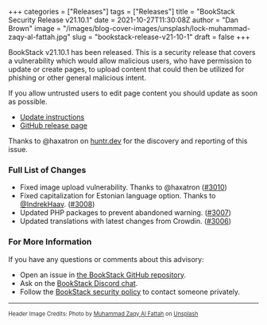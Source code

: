 +++
categories = ["Releases"]
tags = ["Releases"]
title = "BookStack Security Release v21.10.1"
date = 2021-10-27T11:30:08Z
author = "Dan Brown"
image = "/images/blog-cover-images/unsplash/lock-muhammad-zaqy-al-fattah.jpg"
slug = "bookstack-release-v21-10-1"
draft = false
+++

BookStack v21.10.1 has been released. This is a security release that covers a vulnerability
which would allow malicious users, who have permission to update or create pages, to upload
content that could then be utilized for phishing or other general malicious intent.

If you allow untrusted users to edit page content you should update as soon as possible.

* [Update instructions](https://www.bookstackapp.com/docs/admin/updates)
* [GitHub release page](https://github.com/BookStackApp/BookStack/releases/tag/v21.10.1)

Thanks to @haxatron on [huntr.dev](https://huntr.dev/) for the discovery and reporting of this issue.

### Full List of Changes

* Fixed image upload vulnerability. Thanks to @haxatron ([#3010](https://github.com/BookStackApp/BookStack/issues/3010))
* Fixed capitalization for Estonian language option. Thanks to [@IndrekHaav](https://github.com/BookStackApp/BookStack/pull/3008). ([#3008](https://github.com/BookStackApp/BookStack/pull/3008))
* Updated PHP packages to prevent abandoned warning. ([#3007](https://github.com/BookStackApp/BookStack/issues/3007))
* Updated translations with latest changes from Crowdin. ([#3006](https://github.com/BookStackApp/BookStack/pull/3006))


### For More Information

If you have any questions or comments about this advisory:
* Open an issue in [the BookStack GitHub repository](https://github.com/BookStackApp/BookStack/issues).
* Ask on the [BookStack Discord chat](https://discord.gg/ztkBqR2).
* Follow the [BookStack security policy](https://github.com/BookStackApp/BookStack/blob/development/.github/SECURITY.md) to contact someone privately.

----

<span style="font-size: 0.8em;opacity:0.9;">Header Image Credits: <span>Photo by <a href="https://unsplash.com/@dizzydizz?utm_source=unsplash&amp;utm_medium=referral&amp;utm_content=creditCopyText">Muhammad Zaqy Al Fattah</a> on <a href="https://unsplash.com/?utm_source=unsplash&amp;utm_medium=referral&amp;utm_content=creditCopyText">Unsplash</a></span></span>
